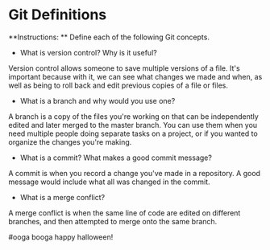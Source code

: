 # Git Definitions

**Instructions: ** Define each of the following Git concepts.

* What is version control?  Why is it useful?

Version control allows someone to save multiple versions of a file. It's important because with it, we can see what changes we made and when, as well as being to roll back and edit previous copies of a file or files.

* What is a branch and why would you use one?

A branch is a copy of the files you're working on that can be independently edited and later merged to the master branch. You can use them when you need multiple people doing separate tasks on a project, or if  you wanted to organize the changes you're making.

* What is a commit? What makes a good commit message?

A commit is when you record a change you've made in a repository. A good message would include what all was changed in the commit.

* What is a merge conflict?

A merge conflict is when the same line of code are edited on different branches, and then attempted to merge onto the same branch.

#ooga booga happy halloween!